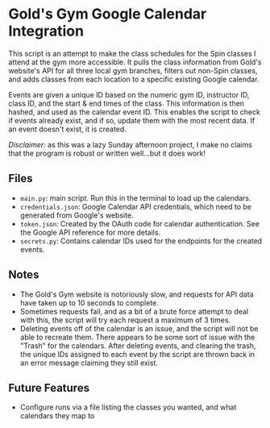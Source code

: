 # Gold's Gym Google Calendar Integration
This script is an attempt to make the class schedules for the Spin classes I attend at the gym more accessible. 
It pulls the class information from Gold's website's API for all three local gym branches, filters out
non-Spin classes, and adds classes from each location to a specific existing Google calendar.

Events are given a unique ID based on the numeric gym ID, instructor ID, class ID, and the start & end times of the class.
This information is then hashed, and used as the calendar event ID.  This enables the script to check if events already exist,
and if so, update them with the most recent data.  If an event doesn't exist, it is created.

*Disclaimer:* as this was a lazy Sunday afternoon project, I make no claims that the program is robust or written well...but it does work!

## Files
- `main.py`: main script.  Run this in the terminal to load up the calendars.
- `credentials.json`: Google Calendar API credentials, which need to be generated from Google's website.
- `token.json`: Created by the OAuth code for calendar authentication.  See the Google API reference for more details.
- `secrets.py`: Contains calendar IDs used for the endpoints for the created events.

## Notes
- The Gold's Gym website is notoriously slow, and requests for API data have taken up to 10 seconds to complete.
- Sometimes requests fail, and as a bit of a brute force attempt to deal with this, the script will try each request a maximum of 3 times.
- Deleting events off of the calendar is an issue, and the script will not be able to recreate them.  There appears to be
some sort of issue with the "Trash" for the calendars.  After deleting events, and clearing the trash, the unique IDs
assigned to each event by the script are thrown back in an error message claiming they still exist.

## Future Features
- Configure runs via a file listing the classes you wanted, and what calendars they map to